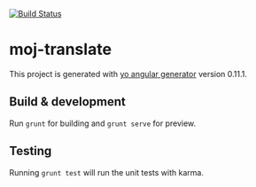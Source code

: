 [![Build Status](https://travis-ci.org/saymedia/angularjs-server.svg?branch=master)](https://travis-ci.org/saymedia/angularjs-server)

# moj-translate

This project is generated with [yo angular generator](https://github.com/yeoman/generator-angular)
version 0.11.1.

## Build & development

Run `grunt` for building and `grunt serve` for preview.

## Testing

Running `grunt test` will run the unit tests with karma.

